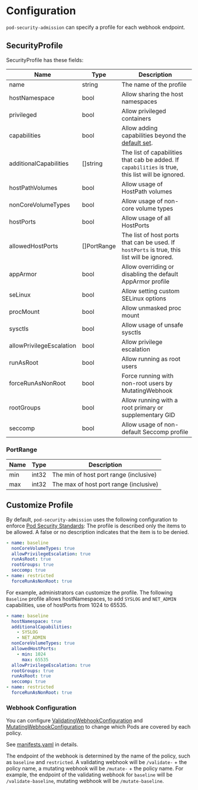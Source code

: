 Configuration
=============

`pod-security-admission` can specify a profile for each webhook endpoint.

SecurityProfile 
----------------

SecurityProfile has these fields:

| Name                     | Type        | Description                                                                                                                                 |
| ------------------------ | ----------- | ------------------------------------------------------------------------------------------------------------------------------------------- |
| name                     | string      | The name of the profile                                                                                                                     |
| hostNamespace            | bool        | Allow sharing the host namespaces                                                                                                           |
| privileged               | bool        | Allow privileged containers                                                                                                                 |
| capabilities             | bool        | Allow adding capabilities beyond the [default set](https://docs.docker.com/engine/reference/run/#runtime-privilege-and-linux-capabilities). |
| additionalCapabilities   | []string    | The list of capabilities that cab be added. If `capabilities` is true, this list will be ignored.                                           |
| hostPathVolumes          | bool        | Allow usage of HostPath volumes                                                                                                             |
| nonCoreVolumeTypes       | bool        | Allow usage of non-core volume types                                                                                                        |
| hostPorts                | bool        | Allow usage of all HostPorts                                                                                                                |
| allowedHostPorts         | []PortRange | The list of host ports that can be used. If `hostPorts` is true, this list will be ignored.                                                 |
| appArmor                 | bool        | Allow overriding or disabling the default AppArmor profile                                                                                  |
| seLinux                  | bool        | Allow setting custom SELinux options                                                                                                        |
| procMount                | bool        | Allow unmasked proc mount                                                                                                                   |
| sysctls                  | bool        | Allow usage of unsafe sysctls                                                                                                               |
| allowPrivilegeEscalation | bool        | Allow privilege escalation                                                                                                                  |
| runAsRoot                | bool        | Allow running as root users                                                                                                                 |
| forceRunAsNonRoot        | bool        | Force running with non-root users by MutatingWebhook                                                                                        |
| rootGroups               | bool        | Allow running with a root primary or supplementary GID                                                                                      |
| seccomp                  | bool        | Allow usage of non-default Seccomp profile                                                                                                  |


### PortRange

| Name | Type  | Description                            |
| ---- | ----- | -------------------------------------- |
| min  | int32 | The min of host port range (inclusive) |
| max  | int32 | The max of host port range (inclusive) |

Customize Profile
-----------------

By default, `pod-security-admission` uses the following configuration to enforce [Pod Security Standards](https://kubernetes.io/docs/concepts/security/pod-security-standards/):
The profile is described only the items to be allowed. A false or no description indicates that the item is to be denied.


```yaml
- name: baseline
  nonCoreVolumeTypes: true
  allowPrivilegeEscalation: true
  runAsRoot: true
  rootGroups: true
  seccomp: true
- name: restricted
  forceRunAsNonRoot: true
```

For example, administrators can customize the profile.
The following `Baseline` profile allows hostNamespaces, to add `SYSLOG` and `NET_ADMIN` capabilities, use of hostPorts from 1024 to 65535.

```yaml
- name: baseline
  hostNamespace: true
  additionalCapabilities:
    - SYSLOG
    - NET_ADMIN
  nonCoreVolumeTypes: true
  allowedHostPorts:
    - min: 1024
      max: 65535
  allowPrivilegeEscalation: true
  rootGroups: true
  runAsRoot: true
  seccomp: true
- name: restricted
  forceRunAsNonRoot: true
```

### Webhook Configuration

You can configure [ValidatingWebhookConfiguration](https://kubernetes.io/docs/reference/generated/kubernetes-api/v1.20/#validatingwebhookconfiguration-v1-admissionregistration-k8s-io) and [MutatingWebhookConfiguration](https://kubernetes.io/docs/reference/generated/kubernetes-api/v1.20/#mutatingwebhookconfiguration-v1-admissionregistration-k8s-io) to change which Pods are covered by each policy.

See [manifests.yaml](../config/webhook/manifests.yaml) in details.

The endpoint of the webhook is determined by the name of the policy, such as `baseline` and `restricted`. 
A validating webhook will be `/validate-` + the policy name, a mutating webhook will be `/mutate-` + the policy name.
For example, the endpoint of the validating webhook for `baseline` will be `/validate-baseline`, mutating webhook will be `/mutate-baseline`.
